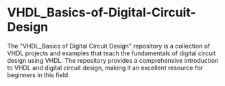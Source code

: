 # VHDL_Basics-of-Digital-Circuit-Design
The "VHDL_Basics of Digital Circuit Design" repository is a collection of VHDL projects and examples that teach the fundamentals of digital circuit design using VHDL. The repository provides a comprehensive introduction to VHDL and digital circuit design, making it an excellent resource for beginners in this field.
